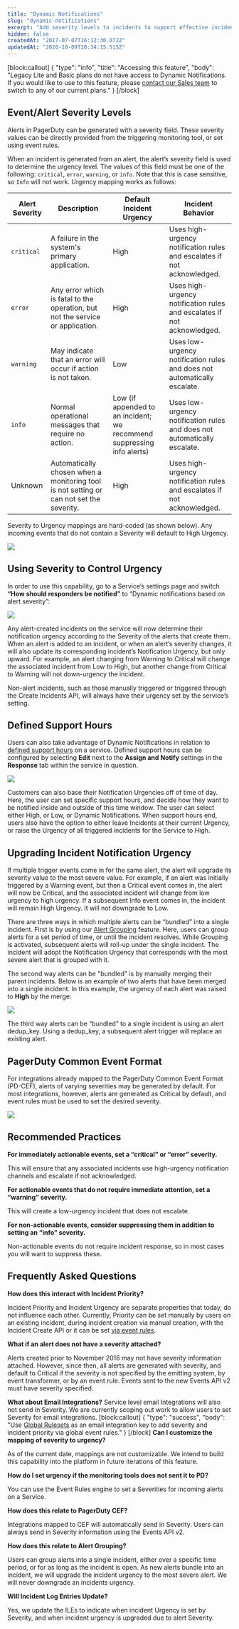 ```yaml
---
title: "Dynamic Notifications"
slug: "dynamic-notifications"
excerpt: "Add severity levels to incidents to support effective incident triage"
hidden: false
createdAt: "2017-07-07T16:12:30.072Z"
updatedAt: "2020-10-09T20:34:15.515Z"
---
```

[block:callout]
{
  "type": "info",
  "title": "Accessing this feature",
  "body": "Legacy Lite and Basic plans do not have access to Dynamic Notifications. If you would like to use to this feature, please [contact our Sales team](https://www.pagerduty.com/contact-sales/) to switch to any of our current plans."
}
[/block]

## Event/Alert Severity Levels

Alerts in PagerDuty can be generated with a severity field. These severity values can be directly provided from the triggering monitoring tool, or set using event rules.

When an incident is generated from an alert, the alert’s severity field is used to determine the urgency level. The values of this field must be one of the following: `critical`, `error`, `warning`, or `info`. Note that this is case sensitive, so `Info` will not work. Urgency mapping works as follows:

| Alert Severity | Description                                                                             | Default Incident Urgency                                               | Incident Behavior                                                        |
|----------------|-----------------------------------------------------------------------------------------|------------------------------------------------------------------------|--------------------------------------------------------------------------|
| `critical`     | A failure in the system's primary application.                                          | High                                                                   | Uses high-urgency notification rules and escalates if not acknowledged.  |
| `error`        | Any error which is fatal to the operation, but not the service or application.          | High                                                                   | Uses high-urgency notification rules and escalates if not acknowledged.  |
| `warning`      | May indicate that an error will occur if action is not taken.                           | Low                                                                    | Uses low-urgency notification rules and does not automatically escalate. |
| `info`         | Normal operational messages that require no action.                                     | Low (if appended to an incident; we recommend suppressing info alerts) | Uses low-urgency notification rules and does not automatically escalate. |
| Unknown        | Automatically chosen when a monitoring tool is not setting or can not set the severity. | High                                                                   | Uses high-urgency notification rules and escalates if not acknowledged.  |
Severity to Urgency mappings are hard-coded (as shown below). Any incoming events that do not contain a Severity will default to High Urgency.

![](https://files.readme.io/dacad67-DynamicNotifications.png)


## Using Severity to Control Urgency

In order to use this capability, go to a Service’s settings page and switch **“How should responders be notified”** to “Dynamic notifications based on alert severity”:

![](https://files.readme.io/02dfab9-EditDynamicNotifications.png)

Any alert-created incidents on the service will now determine their notification urgency according to the Severity of the alerts that create them. When an alert is added to an incident, or when an alert’s severity changes, it will also update its corresponding incident’s Notification Urgency, but only upward. For example, an alert changing from Warning to Critical will change the associated incident from Low to High, but another change from Critical to Warning will not down-urgency the incident.

Non-alert incidents, such as those manually triggered or triggered through the Create Incidents API, will always have their urgency set by the service’s setting. 
## Defined Support Hours

Users can also take advantage of Dynamic Notifications in relation to [defined support hours](https://support.pagerduty.com/docs/service-settings#use-case-support-hours) on a service. Defined support hours can be configured by selecting **Edit** next to the **Assign and Notify** settings in the **Response** tab within the service in question.

![](https://files.readme.io/6d94a47-SupportHours.png)

Customers can also base their Notification Urgencies off of time of day. Here, the user can set specific support hours, and decide how they want to be notified inside and outside of this time window. The user can select either High, or Low, or Dynamic Notifications. When support hours end, users also have the option to either leave Incidents at their current Urgency, or raise the Urgency of all triggered incidents for the Service to High.
## Upgrading Incident Notification Urgency

If multiple trigger events come in for the same alert, the alert will upgrade its severity value to the most severe value. For example, if an alert was initially triggered by a Warning event, but then a Critical event comes in, the alert will now be Critical, and the associated incident will change from low urgency to high urgency. If a subsequent Info event comes in, the incident will remain High Urgency. It will not downgrade to Low. 

There are three ways in which multiple alerts can be “bundled” into a single incident. First is by using our [Alert Grouping](https://support.pagerduty.com/docs/time-based-alert-grouping) feature. Here, users can group alerts for a set period of time, or until the incident resolves. While Grouping is activated, subsequent alerts will roll-up under the single incident. The incident will adopt the Notification Urgency that corresponds with the most severe alert that is grouped with it.

The second way alerts can be "bundled" is by manually merging their parent incidents. Below is an example of two alerts that have been merged into a single incident. In this example, the urgency of each alert was raised to **High** by the merge:

![](https://files.readme.io/17cc3b3-dynamic-notifications-alert-grouping.png)

The third way alerts can be “bundled” to a single incident is using an alert dedup_key. Using a dedup_key, a subsequent alert trigger will replace an existing alert. 
## PagerDuty Common Event Format

For integrations already mapped to the PagerDuty Common Event Format (PD-CEF), alerts of varying severities may be generated by default. For most integrations, however, alerts are generated as Critical by default, and event rules must be used to set the desired severity.

![](https://files.readme.io/5872f92-dynamic-notifications-event-rule-severity.png)


## Recommended Practices

**For immediately actionable events, set a “critical” or “error” severity.**

This will ensure that any associated incidents use high-urgency notification channels and escalate if not acknowledged.

**For actionable events that do not require immediate attention, set a “warning” severity.**

This will create a low-urgency incident that does not escalate.

**For non-actionable events, consider suppressing them in addition to setting an “info” severity.**

Non-actionable events do not require incident response, so in most cases you will want to suppress these.
## Frequently Asked Questions

**How does this interact with Incident Priority?**

Incident Priority and Incident Urgency are separate properties that today, do not influence each other. Currently, Priority can be set manually by users on an existing incident, during incident creation via manual creation, with the Incident Create API or it can be set [via event rules](https://support.pagerduty.com/docs/rulesets#section-set-priority-with-event-rules).  

**What if an alert does not have a severity attached?**

Alerts created prior to November 2016 may not have severity information attached. However, since then, all alerts are generated with severity, and default to Critical if the severity is not specified by the emitting system, by event transformer, or by an event rule. Events sent to the new Events API v2 must have severity specified.

**What about Email Integrations?**
Service level email Integrations will also not send in Severity. We are currently scoping out work to allow users to set Severity for email integrations. 
[block:callout]
{
  "type": "success",
  "body": "Use [Global Rulesets](https://support.pagerduty.com/docs/rulesets#global-rulesets) as an email integration key to add severity and incident priority via global event rules."
}
[/block]
**Can I customize the mapping of severity to urgency?**

As of the current date, mappings are not customizable. We intend to build this capability into the platform in future iterations of this feature.

**How do I set urgency if the monitoring tools does not sent it to PD?**

You can use the Event Rules engine to set a Severities for incoming alerts on a Service.

**How does this relate to PagerDuty CEF?**

Integrations mapped to CEF will automatically send in Severity. Users can always send in Severity information using the Events API v2.

**How does this relate to Alert Grouping?**

Users can group alerts into a single incident, either over a specific time period, or for as long as the incident is open. As new alerts bundle into an incident, we will upgrade the incident urgency to the most severe alert. We will never downgrade an incidents urgency.

**Will Incident Log Entries Update?**

Yes, we update the ILEs to indicate when incident Urgency is set by Severity, and when incident urgency is upgraded due to alert Severity.